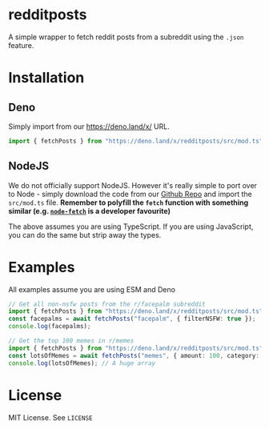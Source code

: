 # redditposts

A simple wrapper to fetch reddit posts from a subreddit using the `.json`
feature.

# Installation

## Deno

Simply import from our https://deno.land/x/ URL.

```ts
import { fetchPosts } from "https://deno.land/x/redditposts/src/mod.ts";
```

## NodeJS

We do not officially support NodeJS. However it's really simple to port over to
Node - simply download the code from our
[Github Repo](https://github.com/CoolJim/redditposts) and import the
`src/mod.ts` file. **Remember to polyfill the `fetch` function with something
similar (e.g. [`node-fetch`](https://www.npmjs.com/package/node-fetch) is a
developer favourite)**

The above assumes you are using TypeScript. If you are using JavaScript, you can
do the same but strip away the types.

# Examples

All examples assume you are using ESM and Deno

```ts
// Get all non-nsfw posts from the r/facepalm subreddit
import { fetchPosts } from "https://deno.land/x/redditposts/src/mod.ts";
const facepalms = await fetchPosts("facepalm", { filterNSFW: true });
console.log(facepalms);
```

```ts
// Get the top 100 memes in r/memes
import { fetchPosts } from "https://deno.land/x/redditposts/src/mod.ts";
const lotsOfMemes = await fetchPosts("memes", { amount: 100, category: "top" });
console.log(lotsOfMemes); // A huge array
```

# License

MIT License. See `LICENSE`
